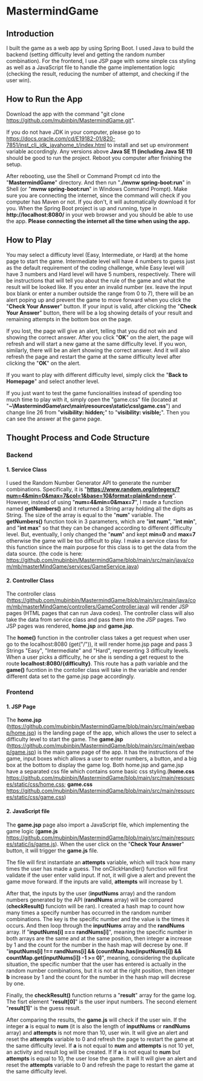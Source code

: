 # MastermindGame

## Introduction ##
I built the game as a web app by using Spring Boot. I used Java to build the backend (setting difficulty level and getting the random number combination). For the frontend, I use JSP page with some simple css styling as well as a JavaScript file to handle the game implementation logic (checking the result, reducing the number of attempt, and checking if the user win).

## How to Run the App ##
Download the app with the command "git clone https://github.com/mubinbin/MastermindGame.git".

If you do not have JDK in your computer, please go to https://docs.oracle.com/cd/E19182-01/820-7851/inst_cli_jdk_javahome_t/index.html to install and set up environment variable accordingly. Any versions above **Java SE 11 (including Java SE 11)** should be good to run the project. Reboot you computer after finishing the setup. 

After rebooting, use the Shell or Command Prompt cd into the "**MastermindGame**" directory. And then run "**./mvnw spring-boot:run**" in Shell (or "**mvnw spring-boot:run**" in Windows Command Prompt). Make sure you are connecting the internet, since the command will check if you computer has Maven or not. If you don't, it will automatically download it for you. When the Spring Boot project is up and running, type in **http://localhost:8080/** in your web browser and you should be able to use the app. **Please connecting the internet all the time when using the app.**

## How to Play ##
You may select a difficuty level (Easy, Intermediate, or Hard) at the home page to start the game. Intermediate level will have 4 numbers to guess just as the default requirement of the coding challenge, while Easy level will have 3 numbers and Hard level will have 5 numbers, respectively. There will be instructions that will tell you about the rule of the game and what the result will be looked like. If you enter an invalid number (ex. leave the input box blank or enter a number outside the range from 0 to 7), there will be an alert poping up and prevent the game to move forward when you click the "**Check Your Answer**" button. If your input is valid, after clicking the "**Check Your Answer**" button, there will be a log showing details of your result and remaining attempts in the bottom box on the page.

If you lost, the page will give an alert, telling that you did not win and showing the correct answer. After you click "**OK**" on the alert, the page will refresh and will start a new game at the same difficulty level. If you won, similarly, there will be an alert showing the correct answer. And it will also refresh the page and restart the game at the same difficulty level after clicking the "**OK**" on the alert.

If you want to play with different difficulty level, simply click the "**Back to Homepage**" and select another level.

If you just want to test the game funcionalities instead of spending too much time to play with it, simply open the "game.css" file (located at "**~\MastermindGame\src\main\resources\static\css\game.css**") and change line 26 from "**visibility: hidden;**" to "**visibility: visible;**". Then you can see the answer at the game page.

## Thought Process and Code Structure ##
### Backend ###
#### 1. Service Class ####
I used the Random Number Generator API to generate the number combinations. Specifically, it is "**https://www.random.org/integers/?num=4&min=0&max=7&col=1&base=10&format=plain&rnd=new**". However, instead of using "**num=4&min=0&max=7**", I made a function named **getNumbers()** and it returned a String array holding all the digits as String. The size of the array is equal to the "**num**" variable. The **getNumbers()** function took in 3 parameters, which are "**int num**", "**int min**", and "**int max**" so that they can be changed according to different difficulty level. But, eventually, I only changed the "**num**" and kept **min=0** and **max=7** otherwise the game will be too difficult to play. I make a service class for this function since the main purpose for this class is to get the data from the data source. (the code is here: https://github.com/mubinbin/MastermindGame/blob/main/src/main/java/com/mb/masterMindGame/services/GameService.java)

#### 2. Controller Class ####
The controller class (https://github.com/mubinbin/MastermindGame/blob/main/src/main/java/com/mb/masterMindGame/controllers/GameController.java) will render JSP pages (HTML pages that can run Java codes). The controller class will also take the data from service class and pass them into the JSP pages. Two JSP pages was rendered, **home.jsp** and **game.jsp**.

The **home()** function in the controller class takes a get request when user go to the localhost:8080 (get("/")), it will render home.jsp page and pass 3 Strings "Easy", "Intermediate" and "Hard", representing 3 difficulty levels. When a user picks a difficulty, he or she is sending a get request to the route **localhost:8080/{difficulty}**. This route has a path variable and the **game()** fucntion in the contoller class will take in the variable and render different data set to the game.jsp page accordingly.

### Frontend ###
#### 1. JSP Page ####
The **home.jsp** (https://github.com/mubinbin/MastermindGame/blob/main/src/main/webapp/home.jsp) is the landing page of the app, which allows the user to select a difficulty level to start the game. The **game.jsp** (https://github.com/mubinbin/MastermindGame/blob/main/src/main/webapp/game.jsp) is the main game page of the app. It has the instructions of the game, input boxes which allows a user to enter numbers, a button, and a big box at the bottom to display the game log. Both home.jsp and game.jsp have a separated css file which contains some basic css styling.(**home.css** https://github.com/mubinbin/MastermindGame/blob/main/src/main/resources/static/css/home.css; **game.css** https://github.com/mubinbin/MastermindGame/blob/main/src/main/resources/static/css/game.css)

#### 2. JavaScript file ####
The **game.jsp** page also import a JavaScript file, which implementing the game logic (**game.js** https://github.com/mubinbin/MastermindGame/blob/main/src/main/resources/static/js/game.js). When the user click on the "**Check Your Answer**" button, it will trigger the **game.js** file. 

The file will first instantiate an **attempts** variable, which will track how many times the user has made a guess. The onClickHandler() function will first validate if the user enter valid input. If not, it will give a alert and prevent the game move forward. If the inputs are valid, **attempts** will increase by 1. 

After that, the inputs by the user (**inputNums** array) and the random numbers generated by the API (**randNums** array) will be compared (**checkResult()** funciotn will be ran). I created a hash map to count how many times a specify number has occurred in the random number combinations. The key is the specific number and the value is the times it occurs. And then loop through the **inputNums** array and the **randNums** array. If "**inputNums[i] === randNums[i]**", meaning the specific number in both arrays are the same and at the same position, then integer **a** increase by 1 and the count for the number in the hash map will decrese by one. If "**inputNums[i] !== randNums[i] && (countMap.has(inputNums[i]) && countMap.get(inputNums[i]) -1 >= 0)**", meaning, considering the duplicate situation, the specific number that the user has entered is actually in the random number combinations, but it is not at the right position, then integer **b** increase by 1 and the count for the number in the hash map will decrese by one.

Finally, the **checkResult()** function returns a "**result**" array for the game log. The fisrt element "**result[0]**" is the user input numbers. The second element "**result[1]**" is the guess result.

After comparing the results, the **game.js** will check if the user win. If the integer **a** is equal to **num** (it is also the length of **inputNums** or **randNums** array) and **attempts** is not more than 10, user win. It will give an alert and reset the **attempts** variable to 0 and refresh the page to restart the game at the same difficulty level. If **a** is not equal to **num** and **attempts** is not 10 yet, an activity and result log will be created. If If **a** is not equal to **num** but **attempts** is equal to 10, the user lose the game. It will It will give an alert and reset the **attempts** variable to 0 and refresh the page to restart the game at the same difficulty level.
